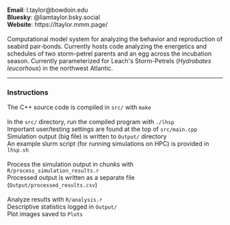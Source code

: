
<p>
<strong>Email</strong>: 	   l.taylor@bowdoin.edu<br>
<strong>Bluesky</strong>:   @liamtaylor.bsky.social<br>
<strong>Website</strong>:   https://ltaylor.mmm.page/<br>
<br>
Computational model system for analyzing the behavior and reproduction of seabird pair-bonds. Currently hosts code analyzing the energetics and schedules of two storm-petrel parents and an egg across the incubation season. Currently parameterized for Leach's Storm-Petrels (<i>Hydrobates leucorhous</i>) in the northwest Atlantic.
</p>

---

<h3>Instructions</h3>
<p>
The C++ source code is compiled in <code>src/</code> with <code>make</code>
<br><br>
In the <code>src/</code> directory, run the compiled program with <code>./lhsp</code>
<br>
Important user/testing settings are found at the top of <code>src/main.cpp</code>
<br>
Simulation output (big file) is written to <code>Output/</code> directory
<br>
An example slurm script (for running simulations on HPC) is provided in <code>lhsp.sh</code>
<br><br>
Process the simulation output in chunks with <code>R/process_simulation_results.r</code>
<br>
Processed output is written as a separate file (<code>Output/processed_results.csv</code>)
<br><br>
Analyze results with <code>R/analysis.r</code>
<br>
Descriptive statistics logged in <code>Output/</code>
<br>
Plot images saved to <code>Plots</code>